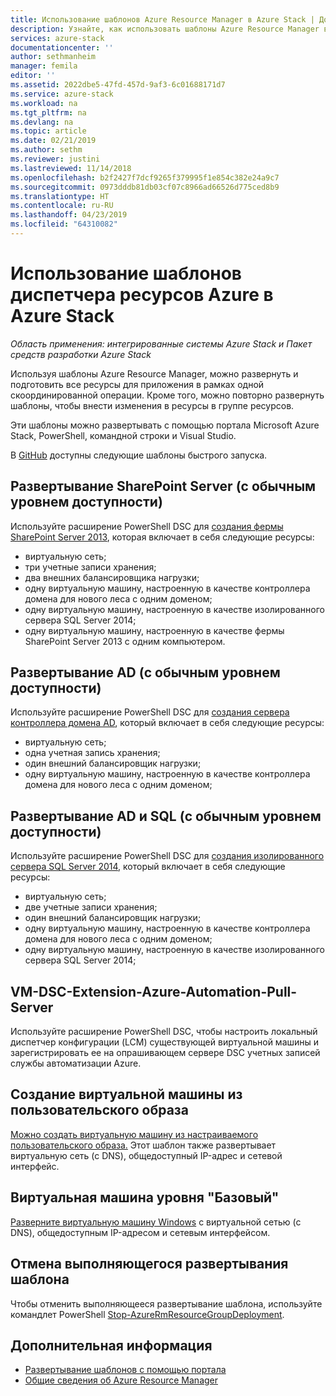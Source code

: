 ```yaml
---
title: Использование шаблонов Azure Resource Manager в Azure Stack | Документация Майкрософт
description: Узнайте, как использовать шаблоны Azure Resource Manager в Azure Stack для подготовки ресурсов.
services: azure-stack
documentationcenter: ''
author: sethmanheim
manager: femila
editor: ''
ms.assetid: 2022dbe5-47fd-457d-9af3-6c01688171d7
ms.service: azure-stack
ms.workload: na
ms.tgt_pltfrm: na
ms.devlang: na
ms.topic: article
ms.date: 02/21/2019
ms.author: sethm
ms.reviewer: justini
ms.lastreviewed: 11/14/2018
ms.openlocfilehash: b2f2427f7dcf9265f379995f1e854c382e24a9c7
ms.sourcegitcommit: 0973dddb81db03cf07c8966ad66526d775ced8b9
ms.translationtype: HT
ms.contentlocale: ru-RU
ms.lasthandoff: 04/23/2019
ms.locfileid: "64310082"
---
```

# <a name="use-azure-resource-manager-templates-in-azure-stack"></a>Использование шаблонов диспетчера ресурсов Azure в Azure Stack

*Область применения: интегрированные системы Azure Stack и Пакет средств разработки Azure Stack*

Используя шаблоны Azure Resource Manager, можно развернуть и подготовить все ресурсы для приложения в рамках одной скоординированной операции. Кроме того, можно повторно развернуть шаблоны, чтобы внести изменения в ресурсы в группе ресурсов.

Эти шаблоны можно развертывать с помощью портала Microsoft Azure Stack, PowerShell, командной строки и Visual Studio.

В [GitHub](https://aka.ms/azurestackgithub) доступны следующие шаблоны быстрого запуска.

## <a name="deploy-sharepoint-server-non-high-availability-deployment"></a>Развертывание SharePoint Server (с обычным уровнем доступности)

Используйте расширение PowerShell DSC для [создания фермы SharePoint Server 2013](https://github.com/Azure/AzureStack-QuickStart-Templates/tree/master/sharepoint-2013-non-ha), которая включает в себя следующие ресурсы:

* виртуальную сеть;
* три учетные записи хранения;
* два внешних балансировщика нагрузки;
* одну виртуальную машину, настроенную в качестве контроллера домена для нового леса с одним доменом;
* одну виртуальную машину, настроенную в качестве изолированного сервера SQL Server 2014;
* одну виртуальную машину, настроенную в качестве фермы SharePoint Server 2013 с одним компьютером.

## <a name="deploy-ad-non-high-availability-deployment"></a>Развертывание AD (с обычным уровнем доступности)

Используйте расширение PowerShell DSC для [создания сервера контроллера домена AD](https://github.com/Azure/AzureStack-QuickStart-Templates/tree/master/ad-non-ha), который включает в себя следующие ресурсы:

* виртуальную сеть;
* одна учетная запись хранения;
* один внешний балансировщик нагрузки;
* одну виртуальную машину, настроенную в качестве контроллера домена для нового леса с одним доменом;

## <a name="deploy-adsql-non-high-availability-deployment"></a>Развертывание AD и SQL (с обычным уровнем доступности)

Используйте расширение PowerShell DSC для [создания изолированного сервера SQL Server 2014](https://github.com/Azure/AzureStack-QuickStart-Templates/tree/master/sql-2014-non-ha), который включает в себя следующие ресурсы:

* виртуальную сеть;
* две учетные записи хранения;
* один внешний балансировщик нагрузки;
* одну виртуальную машину, настроенную в качестве контроллера домена для нового леса с одним доменом;
* одну виртуальную машину, настроенную в качестве изолированного сервера SQL Server 2014;

## <a name="vm-dsc-extension-azure-automation-pull-server"></a>VM-DSC-Extension-Azure-Automation-Pull-Server

Используйте расширение PowerShell DSC, чтобы настроить локальный диспетчер конфигурации (LCM) существующей виртуальной машины и зарегистрировать ее на опрашивающем сервере DSC учетных записей службы автоматизации Azure.

## <a name="create-a-virtual-machine-from-a-user-image"></a>Создание виртуальной машины из пользовательского образа

[Можно создать виртуальную машину из настраиваемого пользовательского образа.](https://github.com/Azure/AzureStack-QuickStart-Templates/tree/master/101-vm-create-from-customimage) Этот шаблон также развертывает виртуальную сеть (с DNS), общедоступный IP-адрес и сетевой интерфейс.

## <a name="basic-virtual-machine"></a>Виртуальная машина уровня "Базовый"

[Разверните виртуальную машину Windows](https://github.com/Azure/AzureStack-QuickStart-Templates/tree/master/101-simple-windows-vm) с виртуальной сетью (с DNS), общедоступным IP-адресом и сетевым интерфейсом.

## <a name="cancel-a-running-template-deployment"></a>Отмена выполняющегося развертывания шаблона

Чтобы отменить выполняющееся развертывание шаблона, используйте командлет PowerShell [Stop-AzureRmResourceGroupDeployment](/powershell/module/azurerm.resources/stop-azurermresourcegroupdeployment).

## <a name="next-steps"></a>Дополнительная информация

* [Развертывание шаблонов с помощью портала](azure-stack-deploy-template-portal.md)
* [Общие сведения об Azure Resource Manager](/azure/azure-resource-manager/resource-group-overview)
